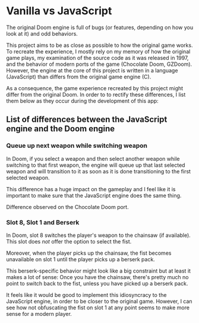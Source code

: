 # Vanilla vs JavaScript

The original Doom engine is full of bugs (or features, depending on how you look at it) and odd behaviors.

This project aims to be as close as possible to how the original game works. To recreate the experience, I mostly rely on my memory of how the original game plays, my examination of the source code as it was released in 1997, and the behavior of modern ports of the game (Chocolate Doom, GZDoom). However, the engine at the core of this project is written in a language (JavaScript) than differs from the original game engine (C).

As a consequence, the game experience recreated by this project might differ from the original Doom. In order to to rectify these differences, I list them below as they occur during the development of this app:

## List of differences between the JavaScript engine and the Doom engine

### Queue up next weapon while switching weapon

In Doom, if you select a weapon and then select another weapon while switching to that first weapon, the engine will queue up that last selected weapon and will transition to it as soon as it is done transitioning to the first selected weapon.

This difference has a huge impact on the gameplay and I feel like it is important to make sure that the JavaScript engine does the same thing.

Difference observed on the Chocolate Doom port.

### Slot 8, Slot 1 and Berserk

In Doom, slot 8 switches the player's weapon to the chainsaw (if available). This slot does *not* offer the option to select the fist.

Moreover, when the player picks up the chainsaw, the fist becomes unavailable on slot 1 until the player picks up a berserk pack.

This berserk-specific behavior might look like a big constraint but at least it makes a lot of sense: Once you have the chainsaw, there's pretty much no point to switch back to the fist, unless you have picked up a berserk pack.

It feels like it would be good to implement this idiosyncracy to the JavaScript engine, in order to be closer to the original game. However, I can see how not obfuscating the fist on slot 1 at any point seems to make more sense for a modern player.
